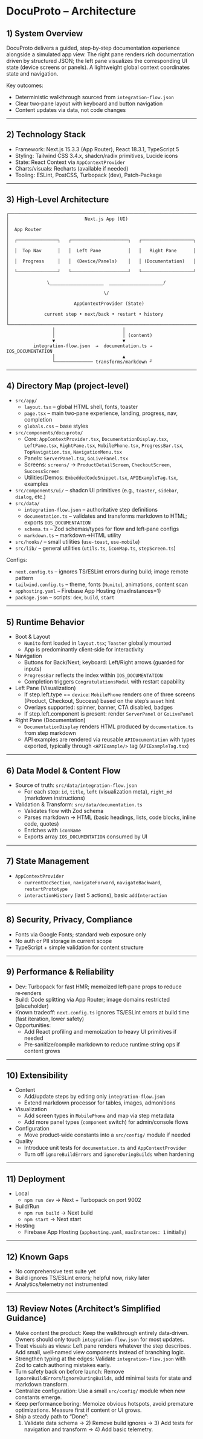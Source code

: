 # DocuProto – Architecture

## 1) System Overview
DocuProto delivers a guided, step‑by‑step documentation experience alongside a simulated app view. The right pane renders rich documentation driven by structured JSON; the left pane visualizes the corresponding UI state (device screens or panels). A lightweight global context coordinates state and navigation.

Key outcomes:
- Deterministic walkthrough sourced from `integration-flow.json`
- Clear two‑pane layout with keyboard and button navigation
- Content updates via data, not code changes

---

## 2) Technology Stack
- Framework: Next.js 15.3.3 (App Router), React 18.3.1, TypeScript 5
- Styling: Tailwind CSS 3.4.x, shadcn/radix primitives, Lucide icons
- State: React Context via `AppContextProvider`
- Charts/visuals: Recharts (available if needed)
- Tooling: ESLint, PostCSS, Turbopack (dev), Patch‑Package

---

## 3) High‑Level Architecture
```
┌───────────────────────────────────────────────────────────────────────┐
│                            Next.js App (UI)                           │
│  App Router                                                           │
│  ┌───────────────┐   ┌─────────────────────┐   ┌───────────────────┐ │
│  │  Top Nav      │   │  Left Pane          │   │   Right Pane      │ │
│  │  Progress     │   │  (Device/Panels)    │   │ (Documentation)   │ │
│  └───────────────┘   └─────────────────────┘   └───────────────────┘ │
│              \____________________  ____________________/             │
│                                   \/                                 │
│                        AppContextProvider (State)                     │
│             current step • next/back • restart • history              │
└───────────────────────────────────────────────────────────────────────┘
                 │                         │
                 │                         │ (content)
                 ▼                         ▼
          integration-flow.json  →  documentation.ts → IOS_DOCUMENTATION
                 │                         ▲
                 └────────────── transforms/markdown ┘
```

---

## 4) Directory Map (project‑level)
- `src/app/`
  - `layout.tsx` – global HTML shell, fonts, toaster
  - `page.tsx` – main two‑pane experience, landing, progress, nav, completion
  - `globals.css` – base styles
- `src/components/docuproto/`
  - Core: `AppContextProvider.tsx`, `DocumentationDisplay.tsx`, `LeftPane.tsx`, `RightPane.tsx`, `MobilePhone.tsx`, `ProgressBar.tsx`, `TopNavigation.tsx`, `NavigationMenu.tsx`
  - Panels: `ServerPanel.tsx`, `GoLivePanel.tsx`
  - Screens: `screens/` → `ProductDetailScreen`, `CheckoutScreen`, `SuccessScreen`
  - Utilities/Demos: `EmbeddedCodeSnippet.tsx`, `APIExampleTag.tsx`, examples
- `src/components/ui/` – shadcn UI primitives (e.g., `toaster`, `sidebar`, `dialog`, etc.)
- `src/data/`
  - `integration-flow.json` – authoritative step definitions
  - `documentation.ts` – validates and transforms markdown to HTML; exports `IOS_DOCUMENTATION`
  - `schema.ts` – Zod schemas/types for flow and left‑pane configs
  - `markdown.ts` – markdown→HTML utility
- `src/hooks/` – small utilities (`use-toast`, `use-mobile`)
- `src/lib/` – general utilities (`utils.ts`, `iconMap.ts`, `stepScreen.ts`)

Configs:
- `next.config.ts` – ignores TS/ESLint errors during build; image remote pattern
- `tailwind.config.ts` – theme, fonts (`Nunito`), animations, content scan
- `apphosting.yaml` – Firebase App Hosting (maxInstances=1)
- `package.json` – scripts: `dev`, `build`, `start`

---

## 5) Runtime Behavior
- Boot & Layout
  - `Nunito` font loaded in `layout.tsx`; `Toaster` globally mounted
  - App is predominantly client‑side for interactivity
- Navigation
  - Buttons for Back/Next; keyboard: Left/Right arrows (guarded for inputs)
  - `ProgressBar` reflects the index within `IOS_DOCUMENTATION`
  - Completion triggers `CongratulationsModal` with restart capability
- Left Pane (Visualization)
  - If step.left.type == `device`: `MobilePhone` renders one of three screens (Product, Checkout, Success) based on the step’s `asset` hint
  - Overlays supported: spinner, banner, CTA disabled, badges
  - If step.left.component is present: render `ServerPanel` or `GoLivePanel`
- Right Pane (Documentation)
  - `DocumentationDisplay` renders HTML produced by `documentation.ts` from step markdown
  - API examples are rendered via reusable `APIDocumentation` with types exported, typically through `<APIExample/>` tag (`APIExampleTag.tsx`)

---

## 6) Data Model & Content Flow
- Source of truth: `src/data/integration-flow.json`
  - For each step: `id`, `title`, `left` (visualization meta), `right_md` (markdown instructions)
- Validation & Transform: `src/data/documentation.ts`
  - Validates flow with Zod schema
  - Parses markdown → HTML (basic headings, lists, code blocks, inline code, quotes)
  - Enriches with `iconName`
  - Exports array `IOS_DOCUMENTATION` consumed by UI

---

## 7) State Management
- `AppContextProvider`
  - `currentDocSection`, `navigateForward`, `navigateBackward`, `restartPrototype`
  - `interactionHistory` (last 5 actions), basic `addInteraction`

---

## 8) Security, Privacy, Compliance
- Fonts via Google Fonts; standard web exposure only
- No auth or PII storage in current scope
- TypeScript + simple validation for content structure

---

## 9) Performance & Reliability
- Dev: Turbopack for fast HMR; memoized left‑pane props to reduce re‑renders
- Build: Code splitting via App Router; image domains restricted (placeholder)
- Known tradeoff: `next.config.ts` ignores TS/ESLint errors at build time (fast iteration, lower safety)
- Opportunities:
  - Add React profiling and memoization to heavy UI primitives if needed
  - Pre‑sanitize/compile markdown to reduce runtime string ops if content grows

---

## 10) Extensibility
- Content
  - Add/update steps by editing only `integration-flow.json`
  - Extend markdown processor for tables, images, admonitions
- Visualization
  - Add screen types in `MobilePhone` and map via step metadata
  - Add more panel types (`component` switch) for admin/console flows
- Configuration
  - Move product‑wide constants into a `src/config/` module if needed
- Quality
  - Introduce unit tests for `documentation.ts` and `AppContextProvider`
  - Turn off `ignoreBuildErrors` and `ignoreDuringBuilds` when hardening

---

## 11) Deployment
- Local
  - `npm run dev` → Next + Turbopack on port 9002
- Build/Run
  - `npm run build` → Next build
  - `npm start` → Next start
- Hosting
  - Firebase App Hosting (`apphosting.yaml`, `maxInstances: 1` initially)

---

## 12) Known Gaps
- No comprehensive test suite yet
- Build ignores TS/ESLint errors; helpful now, risky later
- Analytics/telemetry not instrumented

---

## 13) Review Notes (Architect’s Simplified Guidance)
- Make content the product: Keep the walkthrough entirely data‑driven. Owners should only touch `integration-flow.json` for most updates.
- Treat visuals as views: Left pane renders whatever the step describes. Add small, well‑named view components instead of branching logic.
- Strengthen typing at the edges: Validate `integration-flow.json` with Zod to catch authoring mistakes early.
- Turn safety back on before launch: Remove `ignoreBuildErrors`/`ignoreDuringBuilds`, add minimal tests for state and markdown transform.
- Centralize configuration: Use a small `src/config/` module when new constants emerge.
- Keep performance boring: Memoize obvious hotspots, avoid premature optimizations. Measure first if content or UI grows.
- Ship a steady path to “Done”:
  1) Validate data schema → 2) Remove build ignores → 3) Add tests for navigation and transform → 4) Add basic telemetry. 